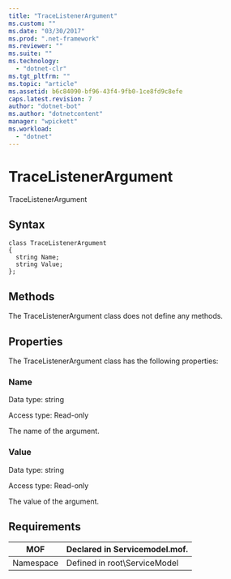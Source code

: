 ```yaml
---
title: "TraceListenerArgument"
ms.custom: ""
ms.date: "03/30/2017"
ms.prod: ".net-framework"
ms.reviewer: ""
ms.suite: ""
ms.technology: 
  - "dotnet-clr"
ms.tgt_pltfrm: ""
ms.topic: "article"
ms.assetid: b6c84090-bf96-43f4-9fb0-1ce8fd9c8efe
caps.latest.revision: 7
author: "dotnet-bot"
ms.author: "dotnetcontent"
manager: "wpickett"
ms.workload: 
  - "dotnet"
---
```

# TraceListenerArgument
TraceListenerArgument  

## Syntax  

```  
class TraceListenerArgument  
{  
  string Name;  
  string Value;  
};  
```  

## Methods  
 The TraceListenerArgument class does not define any methods.  

## Properties  
 The TraceListenerArgument class has the following properties:  

### Name  
 Data type: string  

 Access type: Read-only  

 The name of the argument.  

### Value  
 Data type: string  

 Access type: Read-only  

 The value of the argument.  

## Requirements  


|    MOF    | Declared in Servicemodel.mof. |
|-----------|-------------------------------|
| Namespace | Defined in root\ServiceModel  |

